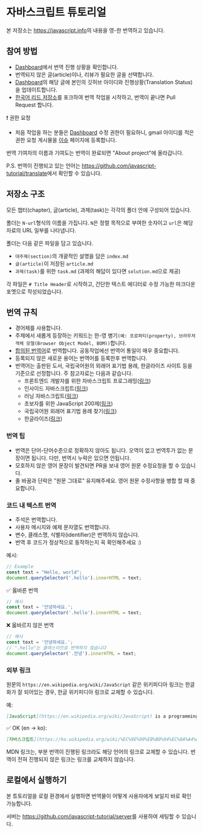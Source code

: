 # 자바스크립트 튜토리얼

본 저장소는 <https://javascript.info>의 내용을 영-한 번역하고 있습니다.

## 참여 방법

- [Dashboard](https://docs.google.com/spreadsheets/d/1fYaEI8vz26N3R2VaxrlNnk9fMQ8zIy4RpvjRp4jZd0Q/edit#gid=0)에서 번역 진행 상황을 확인합니다.
- 번역되지 않은 글(article)이나, 리뷰가 필요한 글을 선택합니다.
- [Dashboard](https://docs.google.com/spreadsheets/d/1fYaEI8vz26N3R2VaxrlNnk9fMQ8zIy4RpvjRp4jZd0Q/edit#gid=0)의 해당 글에 본인의 깃허브 아이디와 진행상황(Translation Status)을 업데이트합니다.
- [한국어 리드 저장소](https://github.com/javascript-tutorial/ko.javascript.info)를 포크하여 번역 작업을 시작하고, 번역이 끝나면 Pull Request 합니다. 

:exclamation: 권한 요청
- 처음 작업을 하는 분들은 [Dashboard](https://docs.google.com/spreadsheets/d/1fYaEI8vz26N3R2VaxrlNnk9fMQ8zIy4RpvjRp4jZd0Q/edit#gid=0) 수정 권한이 필요하니, gmail 아이디를 적은 권한 요청 게시물을 [이슈](https://github.com/Violet-Bora-Lee/javascript-tutorial-ko/issues) 페이지에 등록합니다.

번역 기여자의 이름과 기여도는 번역이 완료되면 "About project"에 올라갑니다.

P.S. 번역이 진행되고 있는 언어는 <https://github.com/javascript-tutorial/translate>에서 확인할 수 있습니다.

## 저장소 구조

모든 챕터(chapter), 글(article), 과제(task)는 각각의 폴더 안에 구성되어 있습니다.

폴더는 `N-url`형식의 이름을 가집니다. `N`은 정렬 목적으로 부여한 숫자이고 `url`은 해당 자료의 URL 일부를 나타냅니다.

폴더는 다음 같은 파일을 담고 있습니다.

  - `대주제(section)`의 개괄적인 설명을 담은 `index.md`
  - `글(article)`이 저장된 `article.md`
  - `과제(task)`를 위한 `task.md` (과제의 해답이 있다면 `solution.md`으로 제공)

각 파일은 `# Title Header`로 시작하고, 간단한 텍스트 에디터로 수정 가능한 마크다운 포멧으로 작성되었습니다.

## 번역 규칙

* 경어체를 사용합니다.
* 주제에서 새롭게 등장하는 키워드는 한-영 병기`(예: 프로퍼티(property), 브라우저 객체 모델(Browser Object Model, BOM))`합니다.
* [합의된 번역어](https://docs.google.com/spreadsheets/d/1fYaEI8vz26N3R2VaxrlNnk9fMQ8zIy4RpvjRp4jZd0Q/edit#gid=1401860741)로 번역합니다. 공동작업에선 번역어 통일이 매우 중요합니다.
* 등록되지 않은 새로운 용어는 번역어를 등록한후 번역합니다.
* 번역어는 출판된 도서, 국립국어원의 외래어 표기법 용례, 한글라이즈 사이트 등을 기준으로 선정합니다. 주 참고자료는 다음과 같습니다.
  * 프론트엔드 개발자를 위한 자바스크립트 프로그래밍([링크](https://www.kyobobook.co.kr/product/detailViewKor.laf?ejkGb=KOR&mallGb=KOR&barcode=9788966260768&orderClick=LIK&Kc=))
  * 인사이드 자바스크립트([링크](https://www.kyobobook.co.kr/product/detailViewKor.laf?mallGb=KOR&ejkGb=KOR&barcode=9788968480652))
  * 러닝 자바스크립트([링크](https://www.kyobobook.co.kr/product/detailViewKor.laf?mallGb=KOR&ejkGb=KOR&barcode=9788968483387))
  * 초보자를 위한 JavaScript 200제([링크](http://www.yes24.com/Product/Goods/70746749?Acode=101))
  * 국립국어원 외래어 표기법 용례 찾기([링크](http://www.korean.go.kr/front/foreignSpell/foreignSpellList.do?mn_id=96))
  * 한글라이즈([링크](https://hangulize.org/))


### 번역 팁

- 번역은 단어-단어수준으로 정확하지 않아도 됩니다. 오역이 없고 번역투가 없는 문장이면 됩니다. 다만, 번역시 누락은 있으면 안됩니다.
- 모호하지 않은 영어 문장이 발견되면 PR을 보내 영어 원문 수정요청을 할 수 있습니다.
- 줄 바꿈과 단락은 "원문 그대로" 유지해주세요. 영어 원문 수정사항을 병합 할 때 중요합니다. 

### 코드 내 텍스트 번역

- 주석은 번역합니다.
- 사용자 메시지와 예제 문자열도 번역합니다.
- 변수, 클래스명, 식별자(identifier)은 번역하지 않습니다.
- 번역 후 코드가 정상적으로 동작하는지 꼭 확인해주세요 :)

예시:

```js
// Example
const text = "Hello, world";
document.querySelector('.hello').innerHTML = text;
```

✅ 옳바른 번역

```js
// 예시
const text = '안녕하세요.';
document.querySelector('.hello').innerHTML = text;
```

❌ 옳바르지 않은 번역

```js
// 예시
const text = '안녕하세요.';
// ".hello"는 클래스이므로 번역하지 않습니다
document.querySelector('.안녕').innerHTML = text;
```

### 외부 링크

원문의 `https://en.wikipedia.org/wiki/JavaScript` 같은 위키피디아 링크는 한글화가 잘 되어있는 경우, 한글 위키피디아 링크로 교체할 수 있습니다.

예:

```md
[JavaScript](https://en.wikipedia.org/wiki/JavaScript) is a programming language.
```

✅ OK (en -> ko):

```md
[자바스크립트](https://ko.wikipedia.org/wiki/%EC%9E%90%EB%B0%94%EC%8A%A4%ED%81%AC%EB%A6%BD%ED%8A%B8)는 프로그래밍 언어입니다.
```

MDN 링크는, 부분 번역이 진행된 링크라도 해당 언어의 링크로 교체할 수 있습니다. 번역이 전혀 진행되지 않은 링크는 링크를 교체하지 않습니다.


## 로컬에서 실행하기

본 튜토리얼을 로컬 환경에서 실행하면 번역물이 어떻게 사용자에게 보일지 바로 확인 가능합니다.

서버는 <https://github.com/javascript-tutorial/server>를 사용하여 세팅할 수 있습니다. 
